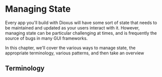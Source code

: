 # Managing State

Every app you'll build with Dioxus will have some sort of state that needs to be maintained and updated as your users interact with it. However, managing state can be particular challenging at times, and is frequently the source of bugs in many GUI frameworks.

In this chapter, we'll cover the various ways to manage state, the appropriate terminology, various patterns, and then take an overview 


## Terminology 
